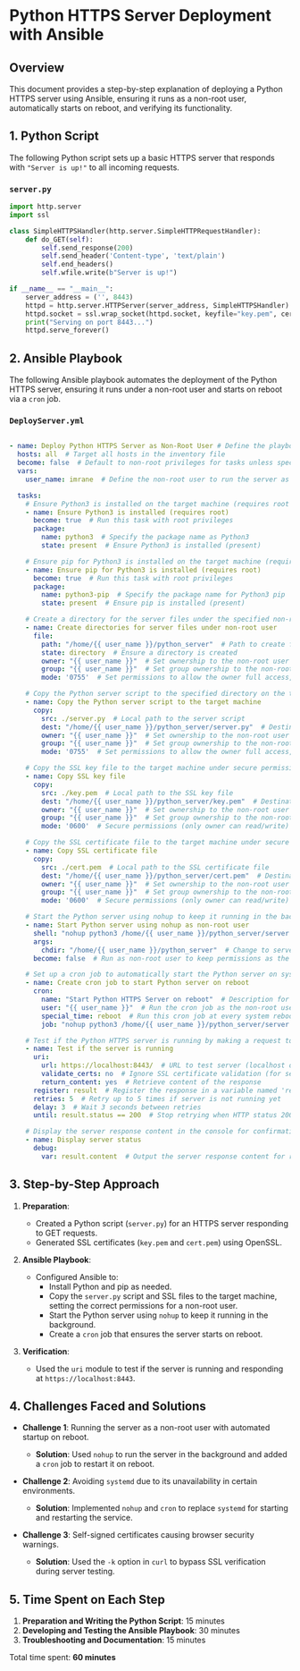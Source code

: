 
# Python HTTPS Server Deployment with Ansible

## Overview
This document provides a step-by-step explanation of deploying a Python HTTPS server using Ansible, ensuring it runs as a non-root user, automatically starts on reboot, and verifying its functionality.

## 1. Python Script

The following Python script sets up a basic HTTPS server that responds with `"Server is up!"` to all incoming requests.

### `server.py`

```python
import http.server
import ssl

class SimpleHTTPSHandler(http.server.SimpleHTTPRequestHandler):
    def do_GET(self):
        self.send_response(200)
        self.send_header('Content-type', 'text/plain')
        self.end_headers()
        self.wfile.write(b"Server is up!")

if __name__ == "__main__":
    server_address = ('', 8443)
    httpd = http.server.HTTPServer(server_address, SimpleHTTPSHandler)
    httpd.socket = ssl.wrap_socket(httpd.socket, keyfile="key.pem", certfile="cert.pem", server_side=True)
    print("Serving on port 8443...")
    httpd.serve_forever()
```

## 2. Ansible Playbook

The following Ansible playbook automates the deployment of the Python HTTPS server, ensuring it runs under a non-root user and starts on reboot via a `cron` job. 

### `DeployServer.yml`

```yaml

- name: Deploy Python HTTPS Server as Non-Root User # Define the playbook name for clarity
  hosts: all  # Target all hosts in the inventory file
  become: false  # Default to non-root privileges for tasks unless specified
  vars:
    user_name: imrane  # Define the non-root user to run the server as

  tasks:
    # Ensure Python3 is installed on the target machine (requires root access)
    - name: Ensure Python3 is installed (requires root)
      become: true  # Run this task with root privileges
      package:
        name: python3  # Specify the package name as Python3
        state: present  # Ensure Python3 is installed (present)

    # Ensure pip for Python3 is installed on the target machine (requires root access)
    - name: Ensure pip for Python3 is installed (requires root)
      become: true  # Run this task with root privileges
      package:
        name: python3-pip  # Specify the package name for Python3 pip
        state: present  # Ensure pip is installed (present)

    # Create a directory for the server files under the specified non-root user
    - name: Create directories for server files under non-root user
      file:
        path: "/home/{{ user_name }}/python_server"  # Path to create for server files
        state: directory  # Ensure a directory is created
        owner: "{{ user_name }}"  # Set ownership to the non-root user
        group: "{{ user_name }}"  # Set group ownership to the non-root user
        mode: '0755'  # Set permissions to allow the owner full access, others read/execute

    # Copy the Python server script to the specified directory on the target machine
    - name: Copy the Python server script to the target machine
      copy:
        src: ./server.py  # Local path to the server script
        dest: "/home/{{ user_name }}/python_server/server.py"  # Destination path on target machine
        owner: "{{ user_name }}"  # Set ownership to the non-root user
        group: "{{ user_name }}"  # Set group ownership to the non-root user
        mode: '0755'  # Set permissions to allow the owner full access, others read/execute

    # Copy the SSL key file to the target machine under secure permissions
    - name: Copy SSL key file
      copy:
        src: ./key.pem  # Local path to the SSL key file
        dest: "/home/{{ user_name }}/python_server/key.pem"  # Destination path on target machine
        owner: "{{ user_name }}"  # Set ownership to the non-root user
        group: "{{ user_name }}"  # Set group ownership to the non-root user
        mode: '0600'  # Secure permissions (only owner can read/write)

    # Copy the SSL certificate file to the target machine under secure permissions
    - name: Copy SSL certificate file
      copy:
        src: ./cert.pem  # Local path to the SSL certificate file
        dest: "/home/{{ user_name }}/python_server/cert.pem"  # Destination path on target machine
        owner: "{{ user_name }}"  # Set ownership to the non-root user
        group: "{{ user_name }}"  # Set group ownership to the non-root user
        mode: '0600'  # Secure permissions (only owner can read/write)

    # Start the Python server using nohup to keep it running in the background
    - name: Start Python server using nohup as non-root user
      shell: "nohup python3 /home/{{ user_name }}/python_server/server.py > /home/{{ user_name }}/python_server/server.log 2>&1 &"  # Command to start server in background
      args:
        chdir: "/home/{{ user_name }}/python_server"  # Change to server directory before running
      become: false  # Run as non-root user to keep permissions as the user

    # Set up a cron job to automatically start the Python server on system reboot
    - name: Create cron job to start Python server on reboot
      cron:
        name: "Start Python HTTPS Server on reboot"  # Description for cron job
        user: "{{ user_name }}"  # Run the cron job as the non-root user
        special_time: reboot  # Run this cron job at every system reboot
        job: "nohup python3 /home/{{ user_name }}/python_server/server.py > /home/{{ user_name }}/python_server/server.log 2>&1"  # Command to start server on reboot

    # Test if the Python HTTPS server is running by making a request to the server's URL
    - name: Test if the server is running
      uri:
        url: https://localhost:8443/  # URL to test server (localhost on HTTPS port 8443)
        validate_certs: no  # Ignore SSL certificate validation (for self-signed certificates)
        return_content: yes  # Retrieve content of the response
      register: result  # Register the response in a variable named 'result'
      retries: 5  # Retry up to 5 times if server is not running yet
      delay: 3  # Wait 3 seconds between retries
      until: result.status == 200  # Stop retrying when HTTP status 200 is received

    # Display the server response content in the console for confirmation
    - name: Display server status
      debug:
        var: result.content  # Output the server response content for review
```

## 3. Step-by-Step Approach

1. **Preparation**:
   - Created a Python script (`server.py`) for an HTTPS server responding to GET requests.
   - Generated SSL certificates (`key.pem` and `cert.pem`) using OpenSSL.

2. **Ansible Playbook**:
   - Configured Ansible to:
     - Install Python and pip as needed.
     - Copy the `server.py` script and SSL files to the target machine, setting the correct permissions for a non-root user.
     - Start the Python server using `nohup` to keep it running in the background.
     - Create a `cron` job that ensures the server starts on reboot.

3. **Verification**:
   - Used the `uri` module to test if the server is running and responding at `https://localhost:8443`.

## 4. Challenges Faced and Solutions

- **Challenge 1**: Running the server as a non-root user with automated startup on reboot.
  - **Solution**: Used `nohup` to run the server in the background and added a `cron` job to restart it on reboot.

- **Challenge 2**: Avoiding `systemd` due to its unavailability in certain environments.
  - **Solution**: Implemented `nohup` and `cron` to replace `systemd` for starting and restarting the service.

- **Challenge 3**: Self-signed certificates causing browser security warnings.
  - **Solution**: Used the `-k` option in `curl` to bypass SSL verification during server testing.

## 5. Time Spent on Each Step

1. **Preparation and Writing the Python Script**: 15 minutes
2. **Developing and Testing the Ansible Playbook**: 30 minutes
3. **Troubleshooting and Documentation**: 15 minutes

Total time spent: **60 minutes**
